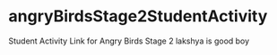 # angryBirdsStage2StudentActivity
Student Activity Link for Angry Birds Stage 2
lakshya is good boy 